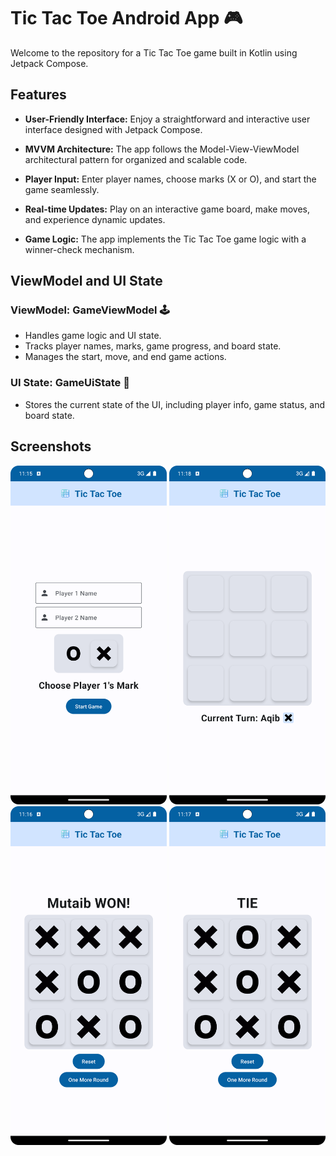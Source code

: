 # Tic Tac Toe Android App 🎮

Welcome to the repository for a Tic Tac Toe game built in Kotlin using Jetpack Compose.

## Features

- **User-Friendly Interface:** Enjoy a straightforward and interactive user interface designed with Jetpack Compose.

- **MVVM Architecture:** The app follows the Model-View-ViewModel architectural pattern for organized and scalable code.

- **Player Input:** Enter player names, choose marks (X or O), and start the game seamlessly.

- **Real-time Updates:** Play on an interactive game board, make moves, and experience dynamic updates.

- **Game Logic:** The app implements the Tic Tac Toe game logic with a winner-check mechanism.

## ViewModel and UI State

### ViewModel: GameViewModel 🕹️

- Handles game logic and UI state.
- Tracks player names, marks, game progress, and board state.
- Manages the start, move, and end game actions.

### UI State: GameUiState 🎯

- Stores the current state of the UI, including player info, game status, and board state.

## Screenshots
<section style="text-align:center">
    <img src='screenshots/start_screen.png?raw=true' alt='Start Screen' width='250px' />
    <img src='screenshots/game_board.png?raw=true' alt='Game Board' width='250px' />
    <img src='screenshots/win_screen.png?raw=true' alt='Win Screen' width='250px' />
    <img src='screenshots/tie_screen.png?raw=true' alt='Tie Screen' width='250px' />
</section>